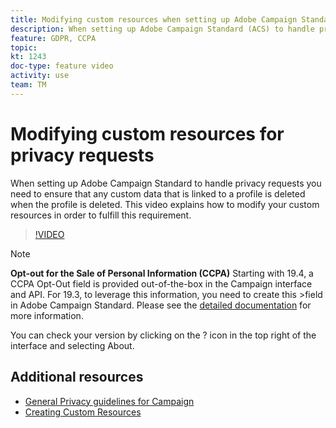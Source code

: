 ```yaml
---
title: Modifying custom resources when setting up Adobe Campaign Standard (ACS) for privacy requests
description: When setting up Adobe Campaign Standard (ACS) to handle privacy requests you need to ensure that any custom data that is linked to a profile is deleted when the profile is deleted. This video explains how to modify your custom resources in order to fulfill this requirement.
feature: GDPR, CCPA
topic: 
kt: 1243
doc-type: feature video
activity: use
team: TM
---
```


# Modifying custom resources for privacy requests

When setting up Adobe Campaign Standard to handle privacy requests you need to ensure that any custom data that is linked to a profile is deleted when the profile is deleted. This video explains how to modify your custom resources in order to fulfill this requirement.

>[!VIDEO](https://video.tv.adobe.com/v/23326?quality=12)

>[!NOTE]
>
>**Opt-out for the Sale of Personal Information (CCPA)**
>Starting with 19.4, a CCPA Opt-Out field is provided out-of-the-box in the Campaign interface and API. For 19.3, to leverage this information, you need to create this >field in Adobe Campaign Standard. Please see the [detailed documentation](https://helpx.adobe.com/campaign/kb/acs-privacy.html#ccpa) for more information.
>
> You can check your version by clicking on the ? icon in the top right of the interface and selecting About.

## Additional resources

* [General Privacy guidelines for Campaign](https://helpx.adobe.com/campaign/kb/campaign-privacy-overview.html)
* [Creating Custom Resources](/help/tutorials/managing-processes-and-data/custom-resources/creating-custom-resources.md)
